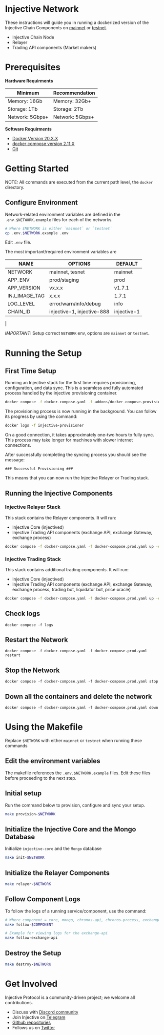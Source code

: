 # Injective Network

These instructions will guide you in running a dockerized version of the Injective Chain Components on [mainnet](#configure-environment) or [testnet](#configure-environment).

* Injective Chain Node
* Relayer
* Trading API components (Market makers)


# Prerequisites

**Hardware Requirments**

| Minimum          | Recommendation |
| -----------------| ---------------|
| Memory: 16Gb     | Memory: 32Gb+  |
| Storage: 1Tb     | Storage: 2Tb   |
| Network: 5Gbps+  | Network: 5Gbps+|


**Software Requirments**

* [Docker Version 20.X.X](get-docker-link)
* [docker compose version 2.11.X](get-compose-link)
* [Git](get-git-link)

# Getting Started

NOTE: All commands are executed from the current path level, the `docker` directory.


## Configure Environment

 Network-related environment variables are defined in the `.env.$NETWORK.example` files for each of the networks.

```bash
# Where $NETWORK is either `mainnet` or `testnet`
cp .env.$NETWORK.example .env
```

Edit `.env` file.

The most important/required environment variables are

| NAME         | OPTIONS                 | DEFAULT |
| -------------| ----------------------|---------|
| NETWORK      | mainnet, tesnet       | mainnet |
| APP_ENV      | prod/staging          | prod    |
| APP_VERSION  | vx.x.x          | v1.7.1    |
| INJ_IMAGE_TAG| x.x.x            | 1.7.1    |
| LOG_LEVEL    | error/warn/info/debug | info    |
| CHAIN_ID     | injective-1, injective-888 | injective-1 |
|


*IMPORTANT:* Setup correct `NETWORK` env, options are `mainnet` or `testnet`.

# Running the Setup

## First Time Setup

Running an Injective stack for the first time requires provisioning, configuration, and data sync.
This is a seamless and fully automated process handled by the injective provisioning container.


```bash
docker compose -f docker-compose.yaml -f addons/docker-compose.provisioner.yaml up -d provisioner
```

The provisioning process is now running in the background. You can follow its progress by using the command:

```bash
docker logs -f injective-provisioner 
```

On a good connection, it takes approximately one-two hours to fully sync. This process may take longer for machines with slower internet connections.

After successfully completing the syncing process you should see the message:

`### Successful Provisioning ###`

This means that you can now run the Injective Relayer or Trading stack.


## Running the Injective Components

### Injective Relayer Stack ###

This stack contains the Relayer components. It will run:

* Injective Core (injectived)
* Injective Trading API components (exchange API, exchange Gateway, exchange process)

```bash
docker compose -f docker-compose.yaml -f docker-compose.prod.yaml up -d --remove-orphans mongo injective-core indexer-exchange-process indexer-exchange-api indexer-chronos-process indexer-chronos-api
```

### Injective Trading Stack ####

This stack contains additional trading components. It will run:

* Injective Core (injectived)
* Injective Trading API components (exchange API, exchange Gateway, exchange process, trading bot, liquidator bot, price oracle)

```bash
docker compose -f docker-compose.yaml -f docker-compose.prod.yaml up -d --remove-orphans
```

## Check logs

```
docker compose -f logs
```

## Restart the Network

```
docker compose -f docker-compose.yaml -f docker-compose.prod.yaml restart
```

## Stop the Network

```
docker compose -f docker-compose.yaml -f docker-compose.prod.yaml stop
```

## Down all the containers and delete the network

```
docker compose -f docker-compose.yaml -f docker-compose.prod.yaml down
```

# Using the Makefile
Replace `$NETWORK` with either `mainnet` or `testnet` when running these commands
## Edit the environment variables
The makefile references the `.env.$NETWORK.example` files. Edit these files before proceeding to the next step.
## Initial setup
Run the command below to provision, configure and sync your setup.

```bash
make provision-$NETWORK
```

## Initialize the Injective Core and the Mongo Database
Initialize `injective-core` and the `Mongo` database
```bash
make init-$NETWORK
```

## Initialize the Relayer Components
```bash
make relayer-$NETWORK
```

## Follow Component Logs
To follow the logs of a running service/component, use the command:
```bash
# Where component = core, mongo, chronos-api, chronos-process, exchange-api, exchange-process
make follow-$COMPONENT

# Example for viewing logs for the exchange-api
make follow-exchange-api
```

## Destroy the Setup
```bash
make destroy-$NETWORK
```
# Get Involved

Injective Protocol is a community-driven project; we welcome all contributions.

* Discuss with [Discord community][discord-community-link]
* Join Injective on [Telegram][telegram-community-link]
* [Github repositories][injective-github-repo]
* Follows us on [Twitter][injective-twitter-link]


[discord-community-link]: https://discord.com/invite/injective
[telegram-community-link]: https://t.me/joininjective
[injective-docs]: https://chain.injective.network/
[injective-twitter-link]: https://twitter.com/InjectiveLabs
[injective-github-repo]: https://github.com/InjectiveLabs
[get-docker-link]:https://docs.docker.com/get-docker/
[get-compose-link]: https://docs.docker.com/compose/install/
[get-git-link]: https://git-scm.com/book/en/v2/Getting-Started-Installing-Git
